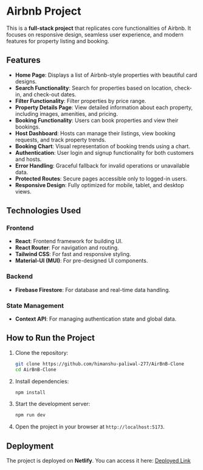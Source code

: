
# Airbnb Project

This is a **full-stack project** that replicates core functionalities of Airbnb. It focuses on responsive design, seamless user experience, and modern features for property listing and booking.

## Features

- **Home Page**: Displays a list of Airbnb-style properties with beautiful card designs.
- **Search Functionality**: Search for properties based on location, check-in, and check-out dates.
- **Filter Functionality**: Filter properties by price range.
- **Property Details Page**: View detailed information about each property, including images, amenities, and pricing.
- **Booking Functionality**: Users can book properties and view their bookings.
- **Host Dashboard**: Hosts can manage their listings, view booking requests, and track property trends.
- **Booking Chart**: Visual representation of booking trends using a chart.
- **Authentication**: User login and signup functionality for both customers and hosts.
- **Error Handling**: Graceful fallback for invalid operations or unavailable data.
- **Protected Routes**: Secure pages accessible only to logged-in users.
- **Responsive Design**: Fully optimized for mobile, tablet, and desktop views.

## Technologies Used

### Frontend
- **React**: Frontend framework for building UI.
- **React Router**: For navigation and routing.
- **Tailwind CSS**: For fast and responsive styling.
- **Material-UI (MUI)**: For pre-designed UI components.

### Backend
- **Firebase Firestore**: For database and real-time data handling.

### State Management
- **Context API**: For managing authentication state and global data.


## How to Run the Project

1. Clone the repository:
   ```bash
   git clone https://github.com/himanshu-paliwal-277/AirBnB-Clone
   cd AirBnB-Clone
   ```

2. Install dependencies:
   ```bash
   npm install
   ```

3. Start the development server:
   ```bash
   npm run dev
   ```

4. Open the project in your browser at `http://localhost:5173`.

## Deployment

The project is deployed on **Netlify**. You can access it here: [Deployed Link](https://capable-hamster-f5812d.netlify.app/)
